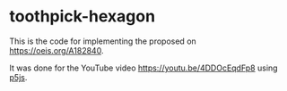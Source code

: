 # toothpick-hexagon

This is the code for implementing the proposed on https://oeis.org/A182840.

It was done for the YouTube video https://youtu.be/4DDOcEqdFp8 using [p5js](https://p5js.org).
